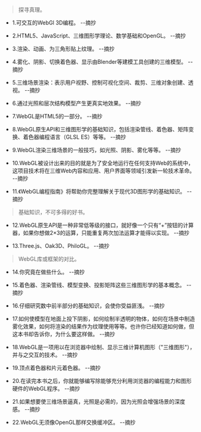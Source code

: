 >探寻真理。

- 1.可交互的WebGl 3D编程。 --摘抄

- 2.HTML5、JavaScript、三维图形学理论、数学基础和OpenGL。 --摘抄

- 3.渲染、动画、为三角形贴上纹理。 --摘抄

- 4.雾化、阴影、切换着色器、显示由Blender等建模工具创建的三维模型。 --摘抄

- 5.三维场景渲染：表示用户视野、控制可视化空间、裁剪、三维对象创建、透视。 --摘抄

- 6.通过光照和层次结构模型产生更真实地效果。 --摘抄

- 7.WebGL是HTML5的一部分。 --摘抄

- 8.WebGL原生API和三维图形学的基础知识，包括渲染管线、着色器、矩阵变换、着色器编程语言（GLSL ES）等等。 --摘抄

- 9.WebGL渲染三维场景的一般技巧，如光照、阴影、雾化等等。 --摘抄

- 10.WebGL被设计出来的目的就是为了安全地运行在任何支持Web的系统中，这项目技术将在三维Web内容和应用、用户界面等领域引发新一轮技术革命。 --摘抄

- 11.《WebGL编程指南》将帮助你完整理解关于现代3D图形学的基础知识。 --摘抄

>基础知识，不可多得的好书。

- 12.WebGL原生API是一种非常低等级的接口，就好像一个只有“+”按钮的计算器，如果你想做2×3的运算，只能重复两次加法运算才能得以实现。 --摘抄

- 13.Three.js、Oak3D、PhiloGL。 --摘抄

>WebGL库或框架的对比。

- 14.你究竟在做些什么。 --摘抄

- 15.着色器、渲染管线、模型变换、投影矩阵这些三维图形学的基本概念。 --摘抄

- 16.仔细研究数中前半部分的基础知识，会使你受益匪浅。 --摘抄

- 17.如何使模型在地面上投下阴影，如何绘制半透明的物体，如何在场景中制造雾化效果，如何将渲染的结果作为纹理使用等等。也许你已经知道如何做，但这本书却告诉你，为什么要这样做。 --摘抄

- 18.WebGL是一项用以在浏览器中绘制、显示三维计算机图形（"三维图形"），并与之交互的技术。 --摘抄

- 19.顶点着色器和片元着色器。 --摘抄

- 20.在读完本书之后，你就能够编写除能够充分利用浏览器的编程能力和图形硬件的WebGL程序。 --摘抄

- 21.如果想要使三维场景逼真，光照是必需的，因为光照会增强场景的深度感。 --摘抄

- 22.WebGL无须像OpenGL那样交换缓冲区。 --摘抄

